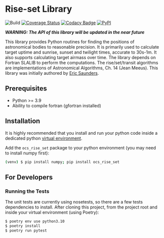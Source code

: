 # Rise-set Library

![Build](https://github.com/observatorycontrolsystem/rise_set/workflows/Build/badge.svg)
[![Coverage Status](https://coveralls.io/repos/github/observatorycontrolsystem/rise_set/badge.svg?branch=master)](https://coveralls.io/github/observatorycontrolsystem/rise_set?branch=master)
[![Codacy Badge](https://app.codacy.com/project/badge/Grade/8b05ac4107534c7297dfff464360af57)](https://www.codacy.com/gh/observatorycontrolsystem/rise_set/dashboard?utm_source=github.com&amp;utm_medium=referral&amp;utm_content=observatorycontrolsystem/rise_set&amp;utm_campaign=Badge_Grade)
[![PyPI](https://img.shields.io/pypi/v/ocs-rise-set?style=flat)](https://pypi.org/project/ocs-rise-set/)

***WARNING: The API of this library will be updated in the near future***

This library provides Python routines for finding the positions of astronomical bodies to reasonable precision. It is primarily used to calculate target uptime and sunrise, sunset and twilight times, accurate to 30s-1m. It also supports calculating target airmass over time. The library depends on Fortran SLALIB to perform the computations. The rise/set/transit algorithms are implementations of Astronomical Algorithms, Ch. 14 (Jean Meeus). This library was initially authored by [Eric Saunders](https://github.com/ire-and-curses).

## Prerequisites

-   Python >= 3.9
-   Ability to compile fortran (gfortran installed)

## Installation

It is highly recommended that you install and run your python code inside a dedicated python
[virtual environment](https://docs.python.org/3/tutorial/venv.html).

Add the `ocs_rise_set` package to your python environment (you may need to install numpy first):

```bash
(venv) $ pip install numpy; pip install ocs_rise_set
```

## For Developers

### Running the Tests

The unit tests are currently using nosetests, so there are a few tests dependencies to install. After cloning this project, from the project root and inside your virtual environment (using Poetry):

```bash
$ poetry env use python3.10
$ poetry install
$ poetry run pytest
```
